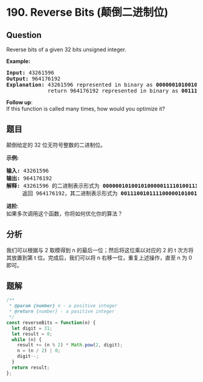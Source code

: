 # 190. Reverse Bits (颠倒二进制位)

## Question

Reverse bits of a given 32 bits unsigned integer.

**Example:**

<pre><strong>Input:</strong> 43261596
<strong>Output:</strong> 964176192
<strong>Explanation: </strong>43261596 represented in binary as <b>00000010100101000001111010011100</b>, 
&nbsp;            return 964176192 represented in binary as <b>00111001011110000010100101000000</b>.
</pre>

**Follow up**:  
If this function is called many times, how would you optimize it?

## 题目

颠倒给定的 32 位无符号整数的二进制位。

**示例:**

<pre><strong>输入:</strong> 43261596
<strong>输出:</strong> 964176192
<strong>解释: </strong>43261596 的二进制表示形式为 <strong>00000010100101000001111010011100 </strong>，
&nbsp;    返回 964176192，其二进制表示形式为 <strong>00111001011110000010100101000000 </strong>。</pre>

**进阶**:  
如果多次调用这个函数，你将如何优化你的算法？

## 分析

我们可以根据与 2 取模得到 n 的最后一位；然后将这位乘以对应的 2 的 t 次方将其放置到第 t 位。完成后，我们可以将 n 右移一位，重复上述操作，直至 n 为 0 即可。

## 题解

```javascript
/**
 * @param {number} n - a positive integer
 * @return {number} - a positive integer
 */
const reverseBits = function(n) {
  let digit = 31;
  let result = 0;
  while (n) {
    result += (n % 2) * Math.pow(2, digit);
    n = (n / 2) | 0;
    digit--;
  }
  return result;
};
```
